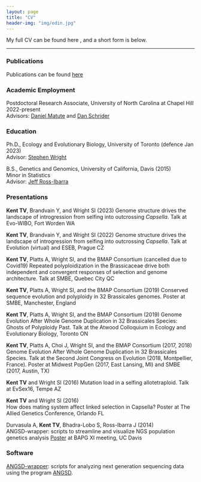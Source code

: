 ```yaml
---
layout: page
title: "CV"
header-img: "img/edin.jpg"
---
```


My full CV can be found here <a href="/docs/cv.pdf" target="_blank"><i class="fa fa-file-text fa-md"></i></a>, and a short form is below.   

___

### Publications

Publications can be found [here](4_publications.html)

### Academic Employment

Postdoctoral Research Associate, University of North Carolina at Chapel Hill 2022-present  
Advisors: [Daniel Matute](http://www.dm-incompatibilities.org/index.html) and [Dan Schrider](https://www.schriderlab.org/)  

### Education  

Ph.D., Ecology and Evolutionary Biology, University of Toronto (defence Jan 2023)  
Advisor: [Stephen Wright](https://wright.eeb.utoronto.ca)  

B.S., Genetics and Genomics, University of California, Davis    (2015)  
Minor in Statistics  
Advisor: [Jeff Ross-Ibarra](https://rilab.og)

### Presentations

__Kent TV__, Brandvain Y, and Wright SI (2023)
Genome structure drives the landscape of introgression from selfing into outcrossing *Capsella*. Talk at Evo-WIBO, Fort Worden WA

__Kent TV__, Brandvain Y, and Wright SI (2022)
Genome structure drives the landscape of introgression from selfing into outcrossing *Capsella*. Talk at Evolution (virtual) and ESEB, Prague CZ

__Kent TV__, Platts A, Wright SI, and the BMAP Consortium (cancelled due to Covid19)
Repeated polyploidization in the Brassicaceae drive both independent and convergent responses of selection and genome architecture. Talk at SMBE, Quebec City QC

__Kent TV__, Platts A, Wright SI, and the BMAP Consortium (2019)
Conserved sequence evolution and polyploidy in 32 Brassicales genomes. Poster at SMBE, Manchester, England

__Kent TV__, Platts A, Wright SI, and the BMAP Consortium (2019)
Genome Evolution After Whole Genome Duplication in 32 Brassicales Species: Ghosts of Polyploidy Past. Talk at the Atwood Colloquium in Ecology and Evolutionary Biology, Toronto ON

__Kent TV__, Platts A, Choi J, Wright SI, and the BMAP Consortium (2017, 2018)
Genome Evolution After Whole Genome Duplication in 32 Brassicales Species. Talk at the Second Joint Congress on Evolution (2018, Montpellier, France). Poster at Midwest PopGen (2017, East Lansing, MI) and SMBE (2017, Austin, TX)

__Kent TV__ and Wright SI	(2016)
Mutation load in a selfing allotetraploid. Talk at EvSex16, Tempe AZ

__Kent TV__ and Wright SI	(2016)  
How does mating system affect linked selection in Capsella? Poster at The Allied Genetics Conference, Orlando FL

Durvasula A, __Kent TV__, Bhadra-Lobo S, Ross-Ibarra J	(2014)  
ANGSD-wrapper: scripts to streamline and visualize NGS population genetics analysis [Poster](docs/awposter.pdf) at BAPG XI meeting, UC Davis

### Software

[ANGSD-wrapper](https://github.com/ANGSD-wrapper/angsd-wrapper): scripts for analyzing next generation sequencing data using the program [ANGSD](http://popgen.dk/wiki/index.php/ANGSD).
